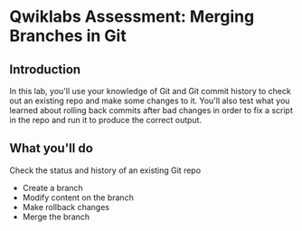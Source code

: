 # Qwiklabs Assessment: Merging Branches in Git

## Introduction
In this lab, you'll use your knowledge of Git and Git commit history to check out an existing repo and make some changes to it. You'll also test what you learned about rolling back commits after bad changes in order to fix a script in the repo and run it to produce the correct output.

## What you'll do
Check the status and history of an existing Git repo
- Create a branch
- Modify content on the branch
- Make rollback changes
- Merge the branch